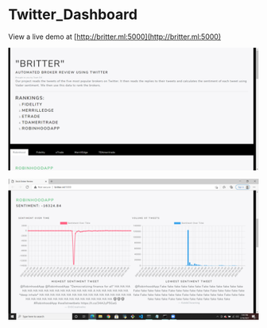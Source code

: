 # Twitter_Dashboard


View a live demo at [http://britter.ml:5000](http://britter.ml:5000)

![Smart Contraccts](https://github.com/RobertTroutman/Twitter_Dashboard/blob/main/screenshots/Britter.PNG)

![Smart Contracts](https://github.com/RobertTroutman/Twitter_Dashboard/blob/main/screenshots/website_example.PNG)